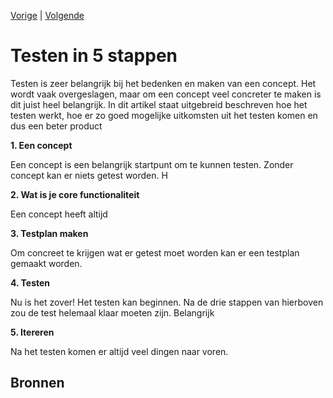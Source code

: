 [Vorige](/Artikelen/Nivea_artikel.md) | [Volgende](/Artikelen/De_eeuwige_discussie_artikel.md)

# Testen in 5 stappen

Testen is zeer belangrijk bij het bedenken en maken van een concept. Het wordt vaak overgeslagen, maar om een concept veel concreter te maken is dit juist heel belangrijk. In dit artikel staat uitgebreid beschreven hoe het testen werkt, hoe er zo goed mogelijke uitkomsten uit het testen komen en dus een beter product 

**1. Een concept**

Een concept is een belangrijk startpunt om te kunnen testen. Zonder concept kan er niets getest worden. H


**2. Wat is je core functionaliteit**

Een concept heeft altijd 

**3. Testplan maken**

Om concreet te krijgen wat er getest moet worden kan er een testplan gemaakt worden.

**4. Testen**

Nu is het zover! Het testen kan beginnen. Na de drie stappen van hierboven zou de test helemaal klaar moeten zijn. Belangrijk

**5. Itereren**

Na het testen komen er altijd veel dingen naar voren. 

## Bronnen
